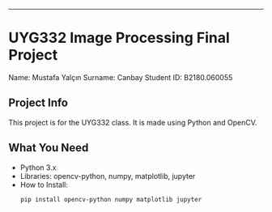 ---
# UYG332 Image Processing Final Project
Name: Mustafa Yalçın
Surname: Canbay
Student ID: B2180.060055

## Project Info
This project is for the UYG332 class. It is made using Python and OpenCV.

## What You Need
- Python 3.x
- Libraries: opencv-python, numpy, matplotlib, jupyter
- How to Install:
  ```bash
  pip install opencv-python numpy matplotlib jupyter
  ```
